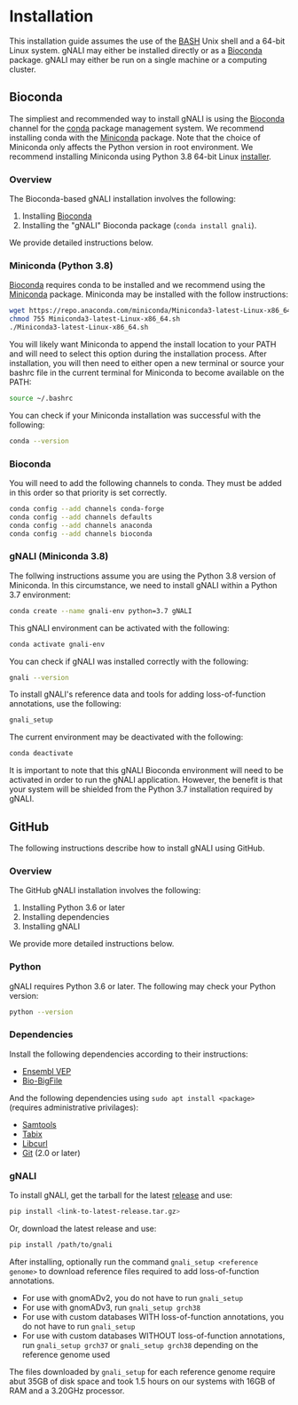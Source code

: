 # Installation #

This installation guide assumes the use of the [BASH](https://en.wikipedia.org/wiki/Bash_(Unix_shell)) Unix shell and a 64-bit Linux system. gNALI may either be installed directly or as a [Bioconda](https://bioconda.github.io/) package. gNALI may either be run on a single machine or a computing cluster.

## Bioconda ##

The simpliest and recommended way to install gNALI is using the [Bioconda](https://bioconda.github.io/) channel for the [conda](https://conda.io/docs/intro.html) package management system. We recommend installing conda with the [Miniconda](https://conda.io/miniconda.html) package. Note that the choice of Miniconda only affects the Python version in root environment. We recommend installing Miniconda using Python 3.8 64-bit Linux [installer](https://repo.anaconda.com/miniconda/Miniconda3-latest-Linux-x86_64.sh).

### Overview ###

The Bioconda-based gNALI installation involves the following:

 1. Installing [Bioconda](https://bioconda.github.io/)
 2. Installing the "gNALI" Bioconda package (`conda install gnali`).

We provide detailed instructions below.

### Miniconda (Python 3.8) ###

[Bioconda](https://bioconda.github.io/) requires conda to be installed and we recommend using the [Miniconda](https://conda.io/miniconda.html) package. Miniconda may be installed with the follow instructions:

```bash
wget https://repo.anaconda.com/miniconda/Miniconda3-latest-Linux-x86_64.sh
chmod 755 Miniconda3-latest-Linux-x86_64.sh
./Miniconda3-latest-Linux-x86_64.sh
```

You will likely want Miniconda to append the install location to your PATH and will need to select this option during the installation process. After installation, you will then need to either open a new terminal or source your bashrc file in the current terminal for Miniconda to become available on the PATH:

```bash
source ~/.bashrc
```

You can check if your Miniconda installation was successful with the following:

```bash
conda --version
```

### Bioconda ###

You will need to add the following channels to conda. They must be added in this order so that priority is set correctly.

```bash
conda config --add channels conda-forge
conda config --add channels defaults
conda config --add channels anaconda
conda config --add channels bioconda
```


### gNALI (Miniconda 3.8) ###

The follwing instructions assume you are using the Python 3.8 version of Miniconda. In this circumstance, we need to install gNALI within a Python 3.7 environment:

```bash
conda create --name gnali-env python=3.7 gNALI
```

This gNALI environment can be activated with the following:

```bash
conda activate gnali-env
```

You can check if gNALI was installed correctly with the following:

```bash
gnali --version
```

To install gNALI's reference data and tools for adding loss-of-function annotations, use the following:

```bash
gnali_setup
```

The current environment may be deactivated with the following:

```bash
conda deactivate
```

It is important to note that this gNALI Bioconda environment will need to be activated in order to run the gNALI application. However, the benefit is that your system will be shielded from the Python 3.7 installation required by gNALI.

## GitHub ##

The following instructions describe how to install gNALI using GitHub.

### Overview ###

The GitHub gNALI installation involves the following:

 1. Installing Python 3.6 or later
 2. Installing dependencies 
 3. Installing gNALI

We provide more detailed instructions below.

### Python ###

gNALI requires Python 3.6 or later. The following may check your Python version:

```bash
python --version
```

### Dependencies ###

Install the following dependencies according to their instructions:

* [Ensembl VEP](http://uswest.ensembl.org/info/docs/tools/vep/script/vep_download.html)
* [Bio-BigFile](https://metacpan.org/pod/Bio::DB::BigFile)

And the following dependencies using `sudo apt install <package>` (requires administrative privilages):

* [Samtools](http://www.htslib.org/)
* [Tabix](http://www.htslib.org/doc/tabix.html)
* [Libcurl](https://curl.se/libcurl/)
* [Git](https://git-scm.com/) (2.0 or later)

### gNALI ###

To install gNALI, get the tarball for the latest [release](https://github.com/phac-nml/gnali/releases) and use:

```bash
pip install <link-to-latest-release.tar.gz>
```

Or, download the latest release and use:
```bash
pip install /path/to/gnali
```

After installing, optionally run the command `gnali_setup <reference genome>` to download reference files required to add loss-of-function annotations.
* For use with gnomADv2, you do not have to run `gnali_setup`
* For use with gnomADv3, run `gnali_setup grch38`
* For use with custom databases WITH loss-of-function annotations, you do not have to run `gnali_setup`
* For use with custom databases WITHOUT loss-of-function annotations, run `gnali_setup grch37` or `gnali_setup grch38` depending on the reference genome used

The files downloaded by `gnali_setup` for each reference genome require abut 35GB of disk space and took 1.5 hours on our systems with 16GB of RAM and a 3.20GHz processor.

